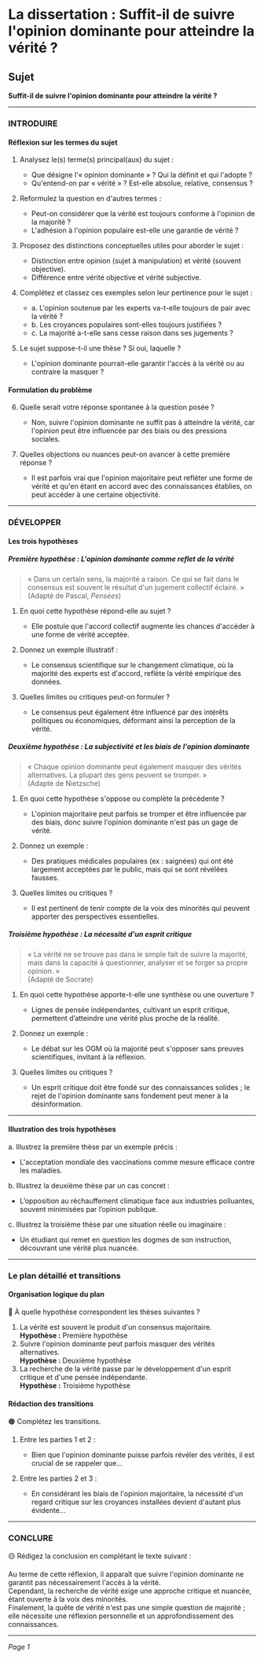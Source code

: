 # La dissertation : Suffit-il de suivre l'opinion dominante pour atteindre la vérité ?

## Sujet
**Suffit-il de suivre l'opinion dominante pour atteindre la vérité ?**

---

### INTRODUIRE

#### Réflexion sur les termes du sujet

1. Analysez le(s) terme(s) principal(aux) du sujet :
   - Que désigne l'« opinion dominante » ? Qui la définit et qui l'adopte ?
   - Qu'entend-on par « vérité » ? Est-elle absolue, relative, consensus ?
   
2. Reformulez la question en d'autres termes :
   - Peut-on considérer que la vérité est toujours conforme à l'opinion de la majorité ?
   - L'adhésion à l'opinion populaire est-elle une garantie de vérité ?

3. Proposez des distinctions conceptuelles utiles pour aborder le sujet :
   - Distinction entre opinion (sujet à manipulation) et vérité (souvent objective).
   - Différence entre vérité objective et vérité subjective.

4. Complétez et classez ces exemples selon leur pertinence pour le sujet :
   - a. L'opinion soutenue par les experts va-t-elle toujours de pair avec la vérité ?
   - b. Les croyances populaires sont-elles toujours justifiées ?
   - c. La majorité a-t-elle sans cesse raison dans ses jugements ?

5. Le sujet suppose-t-il une thèse ? Si oui, laquelle ? 
   - L'opinion dominante pourrait-elle garantir l'accès à la vérité ou au contraire la masquer ?

#### Formulation du problème

6. Quelle serait votre réponse spontanée à la question posée ?
   - Non, suivre l'opinion dominante ne suffit pas à atteindre la vérité, car l'opinion peut être influencée par des biais ou des pressions sociales.

7. Quelles objections ou nuances peut-on avancer à cette première réponse ?
   - Il est parfois vrai que l'opinion majoritaire peut refléter une forme de vérité et qu'en étant en accord avec des connaissances établies, on peut accéder à une certaine objectivité.

---

### DÉVELOPPER

#### Les trois hypothèses

##### Première hypothèse : L'opinion dominante comme reflet de la vérité

> « Dans un certain sens, la majorité a raison. Ce qui se fait dans le consensus est souvent le résultat d'un jugement collectif éclairé. »  
> (Adapté de Pascal, *Pensées*)

1. En quoi cette hypothèse répond-elle au sujet ?
   - Elle postule que l'accord collectif augmente les chances d'accéder à une forme de vérité acceptée.

2. Donnez un exemple illustratif :
   - Le consensus scientifique sur le changement climatique, où la majorité des experts est d'accord, reflète la vérité empirique des données.

3. Quelles limites ou critiques peut-on formuler ?
   - Le consensus peut également être influencé par des intérêts politiques ou économiques, déformant ainsi la perception de la vérité.

##### Deuxième hypothèse : La subjectivité et les biais de l'opinion dominante

> « Chaque opinion dominante peut également masquer des vérités alternatives. La plupart des gens peuvent se tromper. »  
> (Adapté de Nietzsche)

1. En quoi cette hypothèse s'oppose ou complète la précédente ?
   - L'opinion majoritaire peut parfois se tromper et être influencée par des biais, donc suivre l'opinion dominante n'est pas un gage de vérité.

2. Donnez un exemple :
   - Des pratiques médicales populaires (ex : saignées) qui ont été largement acceptées par le public, mais qui se sont révélées fausses.

3. Quelles limites ou critiques ?
   - Il est pertinent de tenir compte de la voix des minorités qui peuvent apporter des perspectives essentielles.

##### Troisième hypothèse : La nécessité d'un esprit critique

> « La vérité ne se trouve pas dans le simple fait de suivre la majorité, mais dans la capacité à questionner, analyser et se forger sa propre opinion. »  
> (Adapté de Socrate)

1. En quoi cette hypothèse apporte-t-elle une synthèse ou une ouverture ?
   - Lignes de pensée indépendantes, cultivant un esprit critique, permettent d’atteindre une vérité plus proche de la réalité.

2. Donnez un exemple :
   - Le débat sur les OGM où la majorité peut s'opposer sans preuves scientifiques, invitant à la réflexion.

3. Quelles limites ou critiques ?
   - Un esprit critique doit être fondé sur des connaissances solides ; le rejet de l'opinion dominante sans fondement peut mener à la désinformation.

---

#### Illustration des trois hypothèses

a. Illustrez la première thèse par un exemple précis :
   - L'acceptation mondiale des vaccinations comme mesure efficace contre les maladies.

b. Illustrez la deuxième thèse par un cas concret :
   - L’opposition au réchauffement climatique face aux industries polluantes, souvent minimisées par l’opinion publique.

c. Illustrez la troisième thèse par une situation réelle ou imaginaire :
   - Un étudiant qui remet en question les dogmes de son instruction, découvrant une vérité plus nuancée.

---

### Le plan détaillé et transitions

#### Organisation logique du plan

🔴 À quelle hypothèse correspondent les thèses suivantes ?

1. La vérité est souvent le produit d'un consensus majoritaire.  
   **Hypothèse :** Première hypothèse
2. Suivre l'opinion dominante peut parfois masquer des vérités alternatives.  
   **Hypothèse :** Deuxième hypothèse
3. La recherche de la vérité passe par le développement d'un esprit critique et d'une pensée indépendante.  
   **Hypothèse :** Troisième hypothèse

#### Rédaction des transitions

🟠 Complétez les transitions.

1. Entre les parties 1 et 2 :  
   - Bien que l'opinion dominante puisse parfois révéler des vérités, il est crucial de se rappeler que...
   
2. Entre les parties 2 et 3 :  
   - En considérant les biais de l'opinion majoritaire, la nécessité d'un regard critique sur les croyances installées devient d'autant plus évidente...

---

### CONCLURE

🟡 Rédigez la conclusion en complétant le texte suivant :

Au terme de cette réflexion, il apparaît que suivre l'opinion dominante ne garantit pas nécessairement l'accès à la vérité.  
Cependant, la recherche de vérité exige une approche critique et nuancée, étant ouverte à la voix des minorités.  
Finalement, la quête de vérité n'est pas une simple question de majorité ; elle nécessite une réflexion personnelle et un approfondissement des connaissances.

--- 

*Page 1*